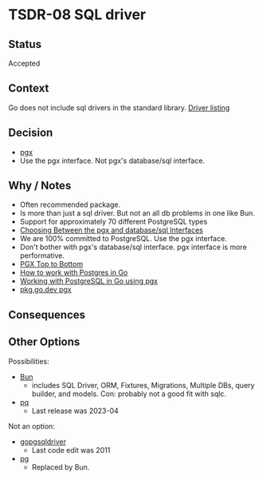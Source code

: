 # TSDR-08 SQL driver

## Status

Accepted

## Context

Go does not include sql drivers in the standard library. [Driver listing](https://go.dev/wiki/SQLDrivers)

## Decision

- [pgx](https://github.com/jackc/pgx)
- Use the pgx interface. Not pgx's database/sql interface.

## Why / Notes

- Often recommended package. 
- Is more than just a sql driver. But not an all db problems in one like Bun.
- Support for approximately 70 different PostgreSQL types
- [Choosing Between the pgx and database/sql Interfaces](https://github.com/jackc/pgx#choosing-between-the-pgx-and-databasesql-interfaces)
- We are 100% committed to PostgreSQL. Use the pgx interface.
- Don't bother with pgx's database/sql interface. pgx interface is more performative.
- [PGX Top to Bottom](https://www.youtube.com/watch?v=sXMSWhcHCf8)
- [How to work with Postgres in Go](https://medium.com/avitotech/how-to-work-with-postgres-in-go-bad2dabd13e4)
- [Working with PostgreSQL in Go using pgx](https://donchev.is/post/working-with-postgresql-in-go-using-pgx/)
- [pkg.go.dev pgx](https://pkg.go.dev/github.com/jackc/pgx#section-documentation)

## Consequences



## Other Options

Possibilities:
- [Bun](https://bun.uptrace.dev/)
  - includes SQL Driver, ORM, Fixtures, Migrations, Multiple DBs, query builder, and models. Con: probably not a good fit with sqlc.
- [pq](https://github.com/lib/pq)
  - Last release was 2023-04

Not an option:
- [gopgsqldriver](https://github.com/jbarham/gopgsqldriver)
  - Last code edit was 2011
- [pg](https://github.com/go-pg/pg)
  - Replaced by Bun.
